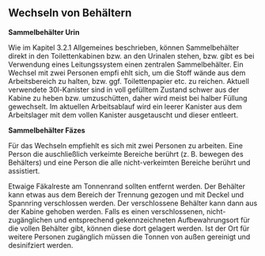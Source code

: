 ## Wechseln von Behältern

**Sammelbehälter Urin**

Wie   im   Kapitel  3.2.1   Allgemeines  beschrieben,   können   Sammelbehälter   direkt   in   den Toilettenkabinen   bzw.   an   den   Urinalen   stehen,   bzw.   gibt   es   bei   Verwendung   eines Leitungssystem einen zentralen Sammelbehälter. Ein Wechsel mit zwei Personen empfi ehlt sich, um die Stoff wände aus dem Arbeitsbereich zu halten, bzw. ggf. Toilettenpapier etc. zu reichen.  Aktuell  verwendete 30l-Kanister  sind  in voll  gefülltem Zustand  schwer  aus der Kabine zu heben bzw. umzuschütten, daher wird meist bei halber Füllung gewechselt. Im aktuellen Arbeitsablauf wird ein leerer Kanister aus dem Arbeitslager mit dem vollen Kanister ausgetauscht und dieser entleert.



**Sammelbehälter Fäzes**

Für das Wechseln empfiehlt es sich mit zwei Personen zu arbeiten. Eine Person die auschließlich verkeimte Bereiche berührt \(z. B. bewegen des Behälters\) und eine Person die alle nicht-verkeimten Bereiche berührt und assistiert. 

Etwaige Fäkalreste am Tonnenrand sollten entfernt werden. Der Behälter kann etwas aus dem Bereich der Trennung gezogen und mit Deckel und Spannring verschlossen werden. Der verschlossene Behälter kann dann aus der Kabine gehoben werden. Falls es einen verschlossenen, nicht-zugänglichen und entsprechend gekennzeichneten Aufbewahrungsort für die vollen Behälter gibt, können diese dort gelagert werden. Ist der Ort für weitere Personen zugänglich müssen die Tonnen von außen gereinigt und desinifziert werden.


